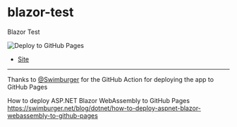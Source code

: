 # blazor-test
Blazor Test

![Deploy to GitHub Pages](https://github.com/AlexHedley/blazor-test/workflows/Deploy%20to%20GitHub%20Pages/badge.svg)

- [Site](https://alexhedley.github.io/blazor-test/)

---

Thanks to [@Swimburger](https://github.com/Swimburger) for the GitHub Action for deploying the app to GitHub Pages

How to deploy ASP.NET Blazor WebAssembly to GitHub Pages
https://swimburger.net/blog/dotnet/how-to-deploy-aspnet-blazor-webassembly-to-github-pages
